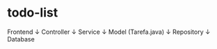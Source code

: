 # todo-list

Frontend
   ↓
Controller
   ↓
Service
   ↓
Model (Tarefa.java)
   ↓
Repository
   ↓
Database
